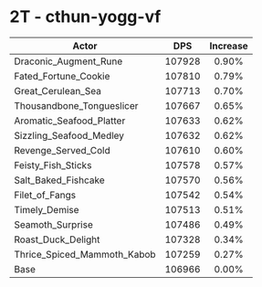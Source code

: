 # 2T - cthun-yogg-vf
| Actor | DPS | Increase |
|---|:---:|:---:|
|Draconic_Augment_Rune|107928|0.90%|
|Fated_Fortune_Cookie|107810|0.79%|
|Great_Cerulean_Sea|107713|0.70%|
|Thousandbone_Tongueslicer|107667|0.65%|
|Aromatic_Seafood_Platter|107633|0.62%|
|Sizzling_Seafood_Medley|107632|0.62%|
|Revenge_Served_Cold|107610|0.60%|
|Feisty_Fish_Sticks|107578|0.57%|
|Salt_Baked_Fishcake|107570|0.56%|
|Filet_of_Fangs|107542|0.54%|
|Timely_Demise|107513|0.51%|
|Seamoth_Surprise|107486|0.49%|
|Roast_Duck_Delight|107328|0.34%|
|Thrice_Spiced_Mammoth_Kabob|107259|0.27%|
|Base|106966|0.00%|
